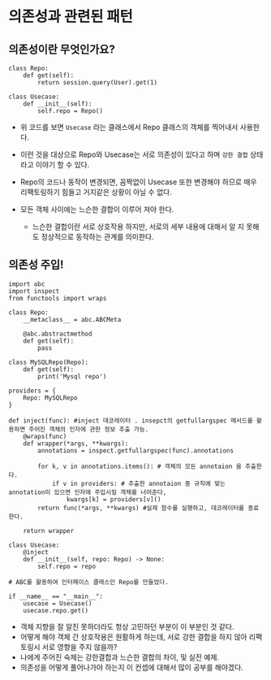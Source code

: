 # 의존성과 관련된 패턴

## 의존성이란 무엇인가요?

```python3
class Repo:
    def get(self):
        return session.query(User).get(1)

class Usecase:
    def __init__(self):
        self.repo = Repo()
```

- 위 코드를 보면 `Usecase` 라는 클래스에서 Repo 클래스의 객체를 찍어내서 사용한다.
- 이런 것을 대상으로 Repo와 Usecase는 서로 의존성이 있다고 하며 `강한 결합` 상태라고 이야기 할 수 있다.
- Repo의 코드나 동작이 변경되면, 꼼짝없이 Usecase 또한 변경해야 하므로 매우 리팩토링하기 힘들고 거지같은 상황이 아닐 수 없다.

- 모든 객체 사이에는 느슨한 결합이 이루어 져야 한다.
    - 느슨한 결합이란 서로 상호작용 하지만, 서로의 세부 내용에 대해서 알 지 못해도 정상적으로 동작하는 관계를 의미한다.

## 의존성 주입!

```python3
import abc
import inspect
from functools import wraps

class Repo:
    __metaclass__ = abc.ABCMeta

    @abc.abstractmethod
    def get(self):
        pass

class MySQLRepo(Repo):
    def get(self):
        print('Mysql repo')

providers = {
    Repo: MySQLRepo
}

def inject(func): #inject 데코레이터 . insepct의 getfullargspec 메서드를 활용하면 주어진 객체의 인자에 관한 정보 추출 가능.
    @wraps(func)
    def wrapper(*args, **kwargs):
        annotations = inspect.getfullargspec(func).annotations

        for k, v in annotations.items(): # 객체의 모든 annotaion 을 추출한다.
            if v in providers: # 추출한 annotaion 중 규칙에 맞는 annotation이 있으면 인자에 주입시킬 객체를 너어준다,
                kwargs[k] = providers[v]()
        return func(*args, **kwargs) #실제 함수를 실행하고, 데코레이터를 종료한다.
        
    return wrapper

class Usecase:
    @inject
    def __init__(self, repo: Repo) -> None:
        self.repo = repo

# ABC를 활용하여 인터페이스 클래스인 Repo를 만들었다.

if __name__ == "__main__":
    usecase = Usecase()
    usecase.repo.get()

```

- 객체 지향을 잘 알진 못하더라도 항상 고민하던 부분이 이 부분인 것 같다.
- 어떻게 해야 객체 간 상호작용은 원활하게 하는데, 서로 강한 결합을 하지 않아 리팩토링시 서로 영향을 주지 않을까?
- 나에게 주어진 숙제는 강한결합과 느슨한 결합의 차이, 및 실전 예제.
- 의존성을 어떻게 풀어나가야 하는지 이 컨셉에 대해서 많이 공부를 해야겠다.